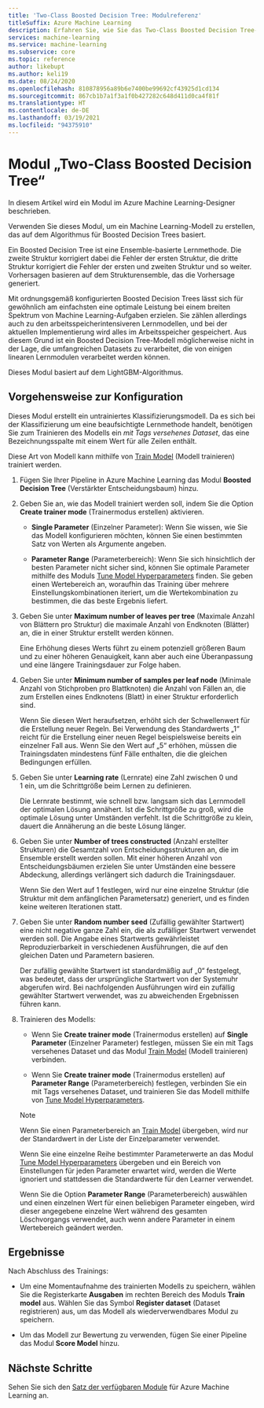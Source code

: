 ```yaml
---
title: 'Two-Class Boosted Decision Tree: Modulreferenz'
titleSuffix: Azure Machine Learning
description: Erfahren Sie, wie Sie das Two-Class Boosted Decision Tree-Modul im Designer verwenden, um einen binären Klassifizierer zu erstellen.
services: machine-learning
ms.service: machine-learning
ms.subservice: core
ms.topic: reference
author: likebupt
ms.author: keli19
ms.date: 08/24/2020
ms.openlocfilehash: 810878956a89b6e7400be99692cf43925d1cd134
ms.sourcegitcommit: 867cb1b7a1f3a1f0b427282c648d411d0ca4f81f
ms.translationtype: HT
ms.contentlocale: de-DE
ms.lasthandoff: 03/19/2021
ms.locfileid: "94375910"
---
```

# <a name="two-class-boosted-decision-tree-module"></a>Modul „Two-Class Boosted Decision Tree“

In diesem Artikel wird ein Modul im Azure Machine Learning-Designer beschrieben.

Verwenden Sie dieses Modul, um ein Machine Learning-Modell zu erstellen, das auf dem Algorithmus für Boosted Decision Trees basiert. 

Ein Boosted Decision Tree ist eine Ensemble-basierte Lernmethode. Die zweite Struktur korrigiert dabei die Fehler der ersten Struktur, die dritte Struktur korrigiert die Fehler der ersten und zweiten Struktur und so weiter. Vorhersagen basieren auf dem Strukturensemble, das die Vorhersage generiert.
  
Mit ordnungsgemäß konfigurierten Boosted Decision Trees lässt sich für gewöhnlich am einfachsten eine optimale Leistung bei einem breiten Spektrum von Machine Learning-Aufgaben erzielen. Sie zählen allerdings auch zu den arbeitsspeicherintensiveren Lernmodellen, und bei der aktuellen Implementierung wird alles im Arbeitsspeicher gespeichert. Aus diesem Grund ist ein Boosted Decision Tree-Modell möglicherweise nicht in der Lage, die umfangreichen Datasets zu verarbeitet, die von einigen linearen Lernmodulen verarbeitet werden können.

Dieses Modul basiert auf dem LightGBM-Algorithmus.

## <a name="how-to-configure"></a>Vorgehensweise zur Konfiguration

Dieses Modul erstellt ein untrainiertes Klassifizierungsmodell. Da es sich bei der Klassifizierung um eine beaufsichtigte Lernmethode handelt, benötigen Sie zum Trainieren des Modells ein *mit Tags versehenes Dataset*, das eine Bezeichnungsspalte mit einem Wert für alle Zeilen enthält.

Diese Art von Modell kann mithilfe von [Train Model](././train-model.md) (Modell trainieren) trainiert werden. 

1.  Fügen Sie Ihrer Pipeline in Azure Machine Learning das Modul **Boosted Decision Tree** (Verstärkter Entscheidungsbaum) hinzu.
  
2.  Geben Sie an, wie das Modell trainiert werden soll, indem Sie die Option **Create trainer mode** (Trainermodus erstellen) aktivieren.
  
    + **Single Parameter** (Einzelner Parameter): Wenn Sie wissen, wie Sie das Modell konfigurieren möchten, können Sie einen bestimmten Satz von Werten als Argumente angeben.
  
    + **Parameter Range** (Parameterbereich): Wenn Sie sich hinsichtlich der besten Parameter nicht sicher sind, können Sie optimale Parameter mithilfe des Moduls [Tune Model Hyperparameters](tune-model-hyperparameters.md) finden. Sie geben einen Wertebereich an, woraufhin das Training über mehrere Einstellungskombinationen iteriert, um die Wertekombination zu bestimmen, die das beste Ergebnis liefert.
  
3.  Geben Sie unter **Maximum number of leaves per tree** (Maximale Anzahl von Blättern pro Struktur) die maximale Anzahl von Endknoten (Blätter) an, die in einer Struktur erstellt werden können.
  
     Eine Erhöhung dieses Werts führt zu einem potenziell größeren Baum und zu einer höheren Genauigkeit, kann aber auch eine Überanpassung und eine längere Trainingsdauer zur Folge haben.
  
4.  Geben Sie unter **Minimum number of samples per leaf node** (Minimale Anzahl von Stichproben pro Blattknoten) die Anzahl von Fällen an, die zum Erstellen eines Endknotens (Blatt) in einer Struktur erforderlich sind.  
  
     Wenn Sie diesen Wert heraufsetzen, erhöht sich der Schwellenwert für die Erstellung neuer Regeln. Bei Verwendung des Standardwerts „1“ reicht für die Erstellung einer neuen Regel beispielsweise bereits ein einzelner Fall aus. Wenn Sie den Wert auf „5“ erhöhen, müssen die Trainingsdaten mindestens fünf Fälle enthalten, die die gleichen Bedingungen erfüllen.
  
5.  Geben Sie unter **Learning rate** (Lernrate) eine Zahl zwischen 0 und 1 ein, um die Schrittgröße beim Lernen zu definieren.  
  
     Die Lernrate bestimmt, wie schnell bzw. langsam sich das Lernmodell der optimalen Lösung annähert. Ist die Schrittgröße zu groß, wird die optimale Lösung unter Umständen verfehlt. Ist die Schrittgröße zu klein, dauert die Annäherung an die beste Lösung länger.
  
6.  Geben Sie unter **Number of trees constructed** (Anzahl erstellter Strukturen) die Gesamtzahl von Entscheidungsstrukturen an, die im Ensemble erstellt werden sollen. Mit einer höheren Anzahl von Entscheidungsbäumen erzielen Sie unter Umständen eine bessere Abdeckung, allerdings verlängert sich dadurch die Trainingsdauer.
  
     Wenn Sie den Wert auf 1 festlegen, wird nur eine einzelne Struktur (die Struktur mit dem anfänglichen Parametersatz) generiert, und es finden keine weiteren Iterationen statt.
  
7.  Geben Sie unter **Random number seed** (Zufällig gewählter Startwert) eine nicht negative ganze Zahl ein, die als zufälliger Startwert verwendet werden soll. Die Angabe eines Startwerts gewährleistet Reproduzierbarkeit in verschiedenen Ausführungen, die auf den gleichen Daten und Parametern basieren.  
  
     Der zufällig gewählte Startwert ist standardmäßig auf „0“ festgelegt, was bedeutet, dass der ursprüngliche Startwert von der Systemuhr abgerufen wird.  Bei nachfolgenden Ausführungen wird ein zufällig gewählter Startwert verwendet, was zu abweichenden Ergebnissen führen kann.
  

9. Trainieren des Modells:

    + Wenn Sie **Create trainer mode** (Trainermodus erstellen) auf **Single Parameter** (Einzelner Parameter) festlegen, müssen Sie ein mit Tags versehenes Dataset und das Modul [Train Model](train-model.md) (Modell trainieren) verbinden.  
  
    + Wenn Sie **Create trainer mode** (Trainermodus erstellen) auf **Parameter Range** (Parameterbereich) festlegen, verbinden Sie ein mit Tags versehenes Dataset, und trainieren Sie das Modell mithilfe von [Tune Model Hyperparameters](tune-model-hyperparameters.md).  
  
    > [!NOTE]
    > 
    > Wenn Sie einen Parameterbereich an [Train Model](train-model.md) übergeben, wird nur der Standardwert in der Liste der Einzelparameter verwendet.  
    > 
    > Wenn Sie eine einzelne Reihe bestimmter Parameterwerte an das Modul [Tune Model Hyperparameters](tune-model-hyperparameters.md) übergeben und ein Bereich von Einstellungen für jeden Parameter erwartet wird, werden die Werte ignoriert und stattdessen die Standardwerte für den Learner verwendet.  
    > 
    > Wenn Sie die Option **Parameter Range** (Parameterbereich) auswählen und einen einzelnen Wert für einen beliebigen Parameter eingeben, wird dieser angegebene einzelne Wert während des gesamten Löschvorgangs verwendet, auch wenn andere Parameter in einem Wertebereich geändert werden.  
   
## <a name="results"></a>Ergebnisse

Nach Abschluss des Trainings:

+ Um eine Momentaufnahme des trainierten Modells zu speichern, wählen Sie die Registerkarte **Ausgaben** im rechten Bereich des Moduls **Train model** aus. Wählen Sie das Symbol **Register dataset** (Dataset registrieren) aus, um das Modell als wiederverwendbares Modul zu speichern.

+ Um das Modell zur Bewertung zu verwenden, fügen Sie einer Pipeline das Modul **Score Model** hinzu.

## <a name="next-steps"></a>Nächste Schritte

Sehen Sie sich den [Satz der verfügbaren Module](module-reference.md) für Azure Machine Learning an. 